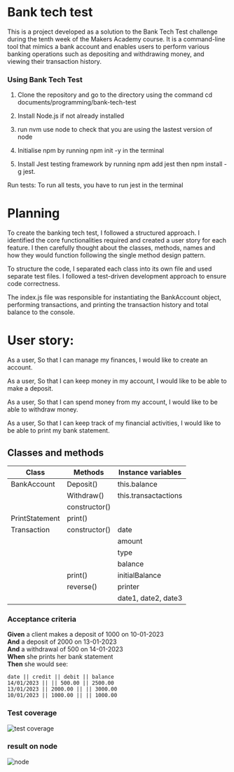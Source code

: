 # Bank tech test
This is a project developed as a solution to the Bank Tech Test challenge during the tenth week of the Makers Academy course. It is a command-line tool that mimics a bank account and enables users to perform various banking operations such as depositing and withdrawing money, and viewing their transaction history.

###  Using Bank Tech Test
1. Clone the repository and go to the directory using the command cd documents/programming/bank-tech-test

2. Install Node.js if not already installed
3. run nvm use node to check that you are using the lastest version of node
4. Initialise npm by running npm init -y in the terminal
5. Install Jest testing framework by running npm add jest
then npm install -g jest.

Run tests:
To run all tests, you have to run jest in the terminal

# Planning
To create the banking tech test, I followed a structured approach. I identified the core functionalities required and created a user story for each feature. I then carefully thought about the classes, methods, names and how they would function following the single method design pattern.

To structure the code, I separated each class into its own file and used separate test files. I followed a test-driven development approach to ensure code correctness.

 The index.js file was responsible for instantiating the BankAccount object, performing transactions, and printing the transaction history and total balance to the console.

# User story:
As a user,
So that I can manage my finances,
I would like to create an account.

As a user,
So that I can keep money in my account,
I would like to be able to make a deposit.

As a user,
So that I can spend money from my account,
I would like to be able to withdraw money.

As a user,
So that I can keep track of my financial activities,
I would like to be able to print my bank statement.

## Classes and methods

Class      | Methods | Instance variables
------------ | ------------- | -------------
| BankAccount | Deposit() | this.balance |
|            | Withdraw() | this.transactactions |
|            | constructor()|             |
| PrintStatement| print() |            |
| Transaction| constructor() |date    |
|            |              | amount  |
|            |              | type    |
|           |              | balance |
|           | print()      | initialBalance|
|           | reverse()    | printer |
|           |              | date1, date2, date3|


### Acceptance criteria

**Given** a client makes a deposit of 1000 on 10-01-2023  
**And** a deposit of 2000 on 13-01-2023  
**And** a withdrawal of 500 on 14-01-2023  
**When** she prints her bank statement  
**Then** she would see:

```
date || credit || debit || balance
14/01/2023 || || 500.00 || 2500.00
13/01/2023 || 2000.00 || || 3000.00
10/01/2023 || 1000.00 || || 1000.00
```



### Test coverage
![test coverage](coverage.png)



### result on node

![node](node_result.png)

